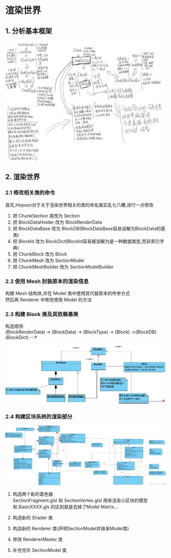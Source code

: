 # 渲染世界

## 1. 分析基本框架

![渲染世界](基本框架.png)

## 2. 渲染世界

### 2.1 修改相关类的命令

首先,Hopson对于关于渲染世界相关的类的命名属实乱七八糟,进行一点修改  

1. 把 ChunkSection 类改为 Section  
2. 把 BlockDataHolder 改为 BlockRenderData  
3. 把 BlockDataBase 改为 BlockDB(BlockDataBase容易误解为BlockData的基类)
4. 把 BlockId 改为 BlockDict(BlockId容易被误解为是一种数据类型,而非索引字典)
5. 把 ChunkBlock 改为 Block
6. 把 ChunkMesh 改为 SectionModel
7. 把 ChunkMeshBuilder 改为 SectionModelBuilder

### 2.2 使用 Mesh 封装原本的渲染信息

构建 Mesh 结构体,并在 Model 类中使用其代替原本的传参方式  
然后再 Renderer 中修改使用 Model 的方法

### 2.3 构建 Block 类及其依赖基类

构造顺序:  
(BlockRenderData) -> (BlockData) -> (BlockType) -> (Block) ->(BlockDB)
                                                  (BlockDict) --↑

![方块系统](Block-System.png)

### 2.4 构建区块系统的渲染部分

![World类及其依赖基类](World-System.png)

1. 构造两个新的着色器  
    SectionFragment.glsl 和 SectionVertex.glsl 用来渲染小区块的模型  
    和 BasicXXXX.gls 的区别就是去掉了Model Matrix...

2. 构造新的 Shader 类
3. 构造新的 Renderer 类(声明SectionModel并继承Model类)
4. 修改 RendererMaster 类
5. 补充完毕 SectionModel 类


